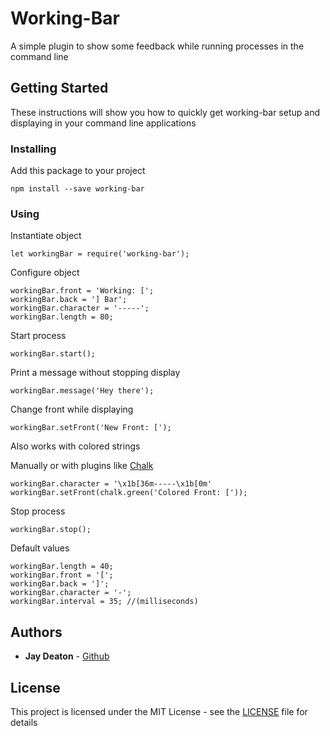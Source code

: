 # Working-Bar

A simple plugin to show some feedback while running processes in the command line

## Getting Started

These instructions will show you how to quickly get working-bar setup and displaying in your command line applications

### Installing

Add this package to your project

```
npm install --save working-bar
```

### Using

Instantiate object

```
let workingBar = require('working-bar');
```

Configure object

```
workingBar.front = 'Working: [';
workingBar.back = '] Bar';
workingBar.character = '-----';
workingBar.length = 80;
```

Start process

```
workingBar.start();
```

Print a message without stopping display

```
workingBar.message('Hey there');
```

Change front while displaying

```
workingBar.setFront('New Front: [');
```

Also works with colored strings

Manually or with plugins like [Chalk](https://www.npmjs.com/package/chalk)

```
workingBar.character = '\x1b[36m-----\x1b[0m'
workingBar.setFront(chalk.green('Colored Front: ['));
```

Stop process

```
workingBar.stop();
```

Default values

```
workingBar.length = 40;
workingBar.front = '[';
workingBar.back = ']';
workingBar.character = '-';
workingBar.interval = 35; //(milliseconds)
```

## Authors

* **Jay Deaton** - [Github](https://github.com/jayrdeaton)

## License

This project is licensed under the MIT License - see the [LICENSE](LICENSE) file for details

